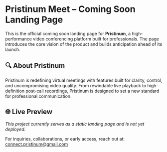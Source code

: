 # Pristinum Meet – Coming Soon Landing Page

This is the official coming soon landing page for **Pristinum**, a high-performance video conferencing platform built for professionals. The page introduces the core vision of the product and builds anticipation ahead of its launch.

## 🔍 About Pristinum

Pristinum is redefining virtual meetings with features built for clarity, control, and uncompromising video quality. From rewindable live playback to high-definition post-call recordings, Pristinum is designed to set a new standard for professional communication.

## 🌐 Live Preview

_This project currently serves as a static landing page and is not yet deployed._

For inquiries, collaborations, or early access, reach out at:
connect.pristinum@gmail.com